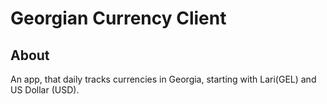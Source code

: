 # Georgian Currency Client

## About

An app, that daily tracks currencies in Georgia, starting with Lari(GEL) and US Dollar (USD).

